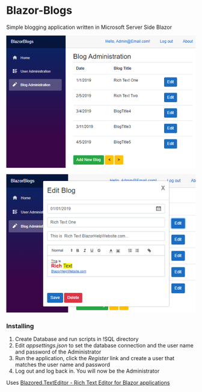 # Blazor-Blogs
Simple blogging application written in Microsoft Server Side Blazor

![Screenshot](BlogSample1.png)

![Screenshot](BlogSample2.png)

### Installing

1) Create Database and run scripts in !SQL directory
2) Edit *appsettings.json* to set the database connection and the user name and password of the Administrator
3) Run the application, click the *Register* link and create a user that matches the user name and password
4) Log out and log back in. You will now be the Administrator 

Uses [Blazored.TextEditor - Rich Text Editor for Blazor applications](https://github.com/Blazored/TextEditor "BlazorHelpWebsite.com")
